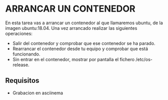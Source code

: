 # ARRANCAR UN CONTENEDOR

En esta tarea vas a arrancar un contenedor al que llamaremos ubuntu, de la imagen ubuntu:18.04. Una vez arrancado realizar las siguientes operaciones:

- Salir del contenedor y comprobar que ese contenedor se ha parado.
- Rearrancar el contenedor desde tu equipo y comprobar que está funcionando.
- Sin entrar en el contenedor, mostrar por pantalla el fichero /etc/os-release.

## Requisitos
- Grabacion en asciinema